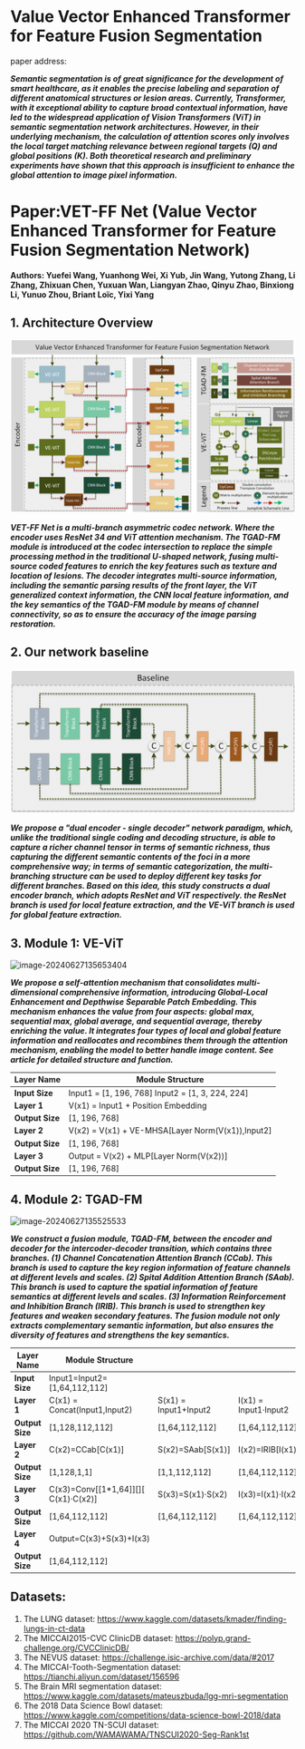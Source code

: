 # Value Vector Enhanced Transformer for Feature Fusion Segmentation

paper address: 

***Semantic segmentation is of great significance for the development of smart healthcare, as it enables the precise labeling and separation of different anatomical structures or lesion areas. Currently, Transformer, with it exceptional ability to capture broad contextual information, have led to the widespread application of Vision Transformers (ViT) in semantic segmentation network architectures. However, in their underlying mechanism, the calculation of attention scores only involves the local target matching relevance between regional targets (Q) and global positions (K). Both theoretical research and preliminary experiments have shown that this approach is insufficient to enhance the global attention to image pixel information.***

# Paper:VET-FF Net (Value Vector Enhanced Transformer for Feature Fusion Segmentation Network)

**Authors: Yuefei Wang, Yuanhong Wei, Xi Yub, Jin Wang, Yutong Zhang, Li Zhang, Zhixuan Chen, Yuxuan Wan, Liangyan Zhao, Qinyu Zhao, Binxiong Li, Yunuo Zhou, Briant Loïc, Yixi Yang**

## 1. Architecture Overview

![image-20240627135653401](https://github.com/YF-W/VET-FF-Net/blob/78bbdef5fb4c9c40094ca8dd78c08030d61622d5/VET-FF%20Net.png)

***VET-FF Net is a multi-branch asymmetric codec network. Where the encoder uses ResNet 34 and ViT attention mechanism. The TGAD-FM module is introduced at the codec intersection to replace the simple processing method in the traditional U-shaped network, fusing multi-source coded features to enrich the key features such as texture and location of lesions. The decoder integrates multi-source information, including the semantic parsing results of the front layer, the ViT generalized context information, the CNN local feature information, and the key semantics of the TGAD-FM module by means of channel connectivity, so as to ensure the accuracy of the image parsing restoration.***

## 2. Our network baseline

![image-20240627135653402](https://github.com/YF-W/VET-FF-Net/blob/3a4dd2f911976b902ee21af857443dd0619b8c96/VET-FF%20Net%20baseline.png)

***We propose a "dual encoder - single decoder" network paradigm, which, unlike the traditional single coding and decoding structure, is able to capture a richer channel tensor in terms of semantic richness, thus capturing the different semantic contents of the foci in a more comprehensive way; in terms of semantic categorization, the multi-branching structure can be used to deploy different key tasks for different branches. Based on this idea, this study constructs a dual encoder branch, which adopts ResNet and ViT respectively. the ResNet branch is used for local feature extraction, and the VE-ViT branch is used for global feature extraction.***

## 3. Module 1: VE-ViT

![image-20240627135653404]([D:/Typora/md/image-20240627135653404.png](https://github.com/YF-W/VET-FF-Net/blob/d49737e83fde75bef0d4907e16bf43d095f88890/VET-FF%20Net%20module1.png))

***We propose a self-attention mechanism that consolidates multi-dimensional comprehensive information, introducing Global-Local Enhancement and Depthwise Separable Patch Embedding. This mechanism enhances the value from four aspects: global max, sequential max, global average, and sequential average, thereby enriching the value. It integrates four types of local and global feature information and reallocates and recombines them through the attention mechanism, enabling the model to better handle image content. See article for detailed structure and function.***

| **Layer  Name**  | **Module  Structure**                               |
| ---------------- | --------------------------------------------------- |
| **Input  Size**  | Input1  = [1, 196, 768] Input2 = [1, 3, 224, 224]   |
| **Layer 1**      | V(x1)  = Input1 + Position Embedding                |
| **Output  Size** | [1,  196, 768]                                      |
| **Layer 2**      | V(x2)  = V(x1) + VE-MHSA[Layer  Norm(V(x1)),Input2] |
| **Output  Size** | [1,  196, 768]                                      |
| **Layer 3**      | Output  = V(x2) + MLP[Layer  Norm(V(x2))]           |
| **Output  Size** | [1,  196, 768]                                      |

## 4. Module 2: TGAD-FM

![image-20240627135525533](D:/Typora/md/image-20240627135525533.png)

***We construct a fusion module, TGAD-FM, between the encoder and decoder for the intercoder-decoder transition, which contains three branches. (1) Channel Concatenation Attention Branch (CCab). This branch is used to capture the key region information of feature channels at different levels and scales. (2) Spital Addition Attention Branch (SAab). This branch is used to capture the spatial information of feature semantics at different levels and scales. (3) Information Reinforcement and Inhibition Branch (IRIB). This branch is used to strengthen key features and weaken secondary features. The fusion module not only extracts complementary semantic information, but also ensures the diversity of features and strengthens the key semantics.***

| **Layer  Name**  | **Module  Structure**                |                       |                       |
| ---------------- | ------------------------------------ | --------------------- | --------------------- |
| **Input  Size**  | Input1=Input2=[1,64,112,112]         |                       |                       |
| **Layer  1**     | C(x1) = Concat(Input1,Input2)        | S(x1) = Input1+Input2 | I(x1) = Input1·Input2 |
| **Output  Size** | [1,128,112,112]                      | [1,64,112,112]        | [1,64,112,112]        |
| **Layer  2**     | C(x2)=CCab[C(x1)]                    | S(x2)=SAab[S(x1)]     | I(x2)=IRIB[I(x1)]     |
| **Output  Size** | [1,128,1,1]                          | [1,1,112,112]         | [1,64,112,112]        |
| **Layer  3**     | C(x3)=Conv[[1*1,64]][][ C(x1)·C(x2)] | S(x3)=S(x1)·S(x2)     | I(x3)=I(x1)·I(x2)     |
| **Output  Size** | [1,64,112,112]                       | [1,64,112,112]        | [1,64,112,112]        |
| **Layer 4**      | Output=C(x3)+S(x3)+I(x3)             |                       |                       |
| **Output  Size** | [1,64,112,112]                       |                       |                       |

## Datasets:

1. The LUNG dataset: https://www.kaggle.com/datasets/kmader/finding-lungs-in-ct-data
2. The MICCAI2015-CVC ClinicDB dataset: https://polyp.grand-challenge.org/CVCClinicDB/
3. The NEVUS dataset: https://challenge.isic-archive.com/data/#2017
4. The MICCAI-Tooth-Segmentation dataset: https://tianchi.aliyun.com/dataset/156596
5. The Brain MRI segmentation dataset: https://www.kaggle.com/datasets/mateuszbuda/lgg-mri-segmentation
6. The 2018 Data Science Bowl dataset: https://www.kaggle.com/competitions/data-science-bowl-2018/data
7. The MICCAI 2020 TN-SCUI dataset: https://github.com/WAMAWAMA/TNSCUI2020-Seg-Rank1st
